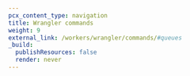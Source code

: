 ```yaml
---
pcx_content_type: navigation
title: Wrangler commands
weight: 9
external_link: /workers/wrangler/commands/#queues
_build:
  publishResources: false
  render: never
---
```

